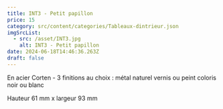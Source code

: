 ```yaml
---
title: INT3 - Petit papillon
price: 15
category: src/content/categories/Tableaux-dintrieur.json
imgSrcList:
  - src: /asset/INT3.jpg
    alt: INT3 - Petit papillon
date: 2024-06-18T14:46:36.263Z
draft: false
---
```


En acier Corten - 3 finitions au choix : métal naturel vernis ou peint coloris noir ou blanc

Hauteur 61 mm x largeur 93 mm

